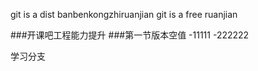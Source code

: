 git is a dist banbenkongzhiruanjian
git is a free ruanjian



###开课吧工程能力提升
###第一节版本空值
-11111
-222222



学习分支
